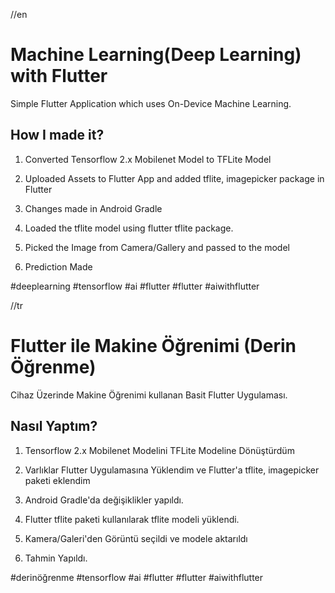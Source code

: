 //en

# Machine Learning(Deep Learning) with Flutter
Simple Flutter Application which uses On-Device Machine Learning.

## How I made it?
1. Converted Tensorflow 2.x Mobilenet Model to TFLite Model

2. Uploaded Assets to Flutter App and added tflite, imagepicker package in Flutter

3.  Changes made in Android Gradle 

4. Loaded the tflite model using flutter tflite package.

5. Picked the Image from Camera/Gallery and passed to the model

6. Prediction Made

#deeplearning #tensorflow #ai #flutter #flutter #aiwithflutter




//tr

# Flutter ile Makine Öğrenimi (Derin Öğrenme)
Cihaz Üzerinde Makine Öğrenimi kullanan Basit Flutter Uygulaması.

## Nasıl Yaptım?
1. Tensorflow 2.x Mobilenet Modelini TFLite Modeline Dönüştürdüm

2. Varlıklar Flutter Uygulamasına Yüklendim ve Flutter'a tflite, imagepicker paketi eklendim

3.  Android Gradle'da değişiklikler yapıldı.

4. Flutter tflite paketi kullanılarak tflite modeli yüklendi.

5. Kamera/Galeri'den Görüntü seçildi ve modele aktarıldı

6. Tahmin Yapıldı.

#derinöğrenme #tensorflow #ai #flutter #flutter #aiwithflutter







